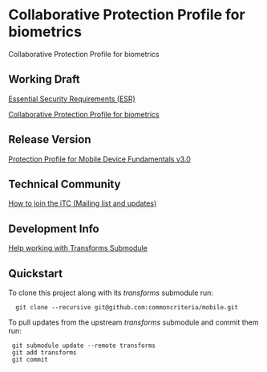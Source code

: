 Collaborative Protection Profile for biometrics
===============================================


Collaborative Protection Profile for biometrics


## Working Draft
[Essential Security Requirements (ESR)](tbd)

[Collaborative Protection Profile for biometrics ](tbd)

## Release Version
[Protection Profile for Mobile Device Fundamentals v3.0](https://www.niap-ccevs.org/Profile/Info.cfm?id=381)

## Technical Community
[How to join the iTC (Mailing list and updates)](
tbd)

## Development Info
[Help working with Transforms Submodule](https://github.com/commoncriteria/transforms/wiki/Working-with-Transforms-as-a-Submodule)

## Quickstart
To clone this project along with its _transforms_ submodule run:

````
  git clone --recursive git@github.com:commoncriteria/mobile.git
````
To pull updates from the upstream _transforms_ submodule and commit them run:
````
 git submodule update --remote transforms
 git add transforms
 git commit
````
